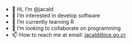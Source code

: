 - 👋 Hi, I’m @jacald
- 👀 I’m interested in develop software
- 🌱 I’m currently learning R
- 💞️ I’m looking to collaborate on programming
- 📫 How to reach me at email: jacald@ice.go.cr

<!---
jacald/jacald is a ✨ special ✨ repository because its `README.md` (this file) appears on your GitHub profile.
You can click the Preview link to take a look at your changes.
--->
